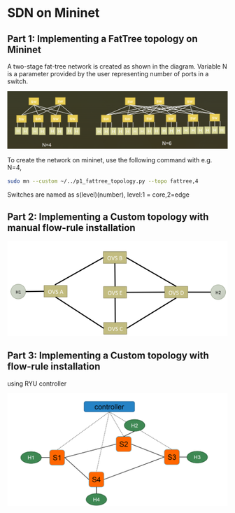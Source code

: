 # SDN on Mininet

## Part 1: Implementing a FatTree topology on Mininet

A two-stage fat-tree network is created as shown in the diagram. Variable N is a parameter provided by the user representing number of ports in a switch.

<p align="center">
  <img src="https://github.com/madhav-prabhu/SDN/blob/main/Part1/fattree_topo.PNG" width='700' title="Topology1">
</p>

To create the network on mininet, use the following command with e.g. N=4, 
```bash
sudo mn --custom ~/../p1_fattree_topology.py --topo fattree,4
```
Switches are named as s(level)(number), level:1 = core,2=edge

## Part 2: Implementing a Custom topology with manual flow-rule installation
<p align="center">
  <img src="https://github.com/madhav-prabhu/SDN/blob/main/Part2/custom_topo.PNG" width='700' title="Topology3">
</p>

## Part 3: Implementing a Custom topology with flow-rule installation  
using RYU controller
<p align="center">
  <img src="https://github.com/madhav-prabhu/SDN/blob/main/Part3/ryu_topo.PNG" width='700' title="Topology3">
</p>
